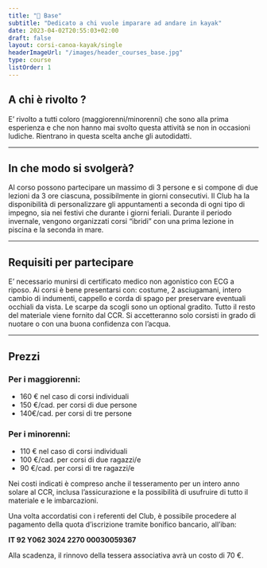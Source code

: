 ```yaml
---
title: "🔰 Base"
subtitle: "Dedicato a chi vuole imparare ad andare in kayak"
date: 2023-04-02T20:55:03+02:00
draft: false
layout: corsi-canoa-kayak/single
headerImageUrl: "/images/header_courses_base.jpg"
type: course
listOrder: 1
---
```


## A chi è rivolto ?
E’ rivolto a tutti coloro (maggiorenni/minorenni) che sono alla prima esperienza e che non hanno mai svolto questa attività se non in occasioni ludiche. Rientrano in questa scelta anche gli autodidatti.

---

## In che modo si svolgerà?
Al corso possono partecipare un massimo di 3 persone e si compone di due lezioni da 3 ore ciascuna, possibilmente in giorni consecutivi. Il Club ha la disponibilità di personalizzare gli appuntamenti a seconda di ogni tipo di impegno, sia nei festivi che durante i giorni feriali. Durante il periodo invernale, vengono organizzati corsi “ibridi” con una prima lezione in piscina e la seconda in mare.

---

## Requisiti per partecipare
E’ necessario munirsi di certificato medico non agonistico con ECG a riposo. Ai corsi è bene presentarsi con: costume, 2 asciugamani, intero cambio di indumenti, cappello e corda di spago per preservare eventuali occhiali da vista. Le scarpe da scogli sono un optional gradito. Tutto il resto del materiale viene fornito dal CCR. Si accetteranno solo corsisti in grado di nuotare o con una buona confidenza con l’acqua.

---

## Prezzi

### Per i maggiorenni:
* 160 € nel caso di corsi individuali
* 150 €/cad. per corsi di due persone
* 140€/cad. per corsi di tre persone

### Per i minorenni:
* 110 € nel caso di corsi individuali
* 100 €/cad. per corsi di due ragazzi/e
* 90 €/cad. per corsi di tre ragazzi/e

Nei costi indicati è compreso anche il tesseramento per un intero anno solare al CCR, inclusa l’assicurazione e la
possibilità di usufruire di tutto il materiale e le imbarcazioni.

Una volta accordatisi con i referenti del Club, è possibile procedere al pagamento della quota d’iscrizione tramite bonifico bancario, all’iban:

**IT 92 Y062 3024 2270 00030059367**

Alla scadenza, il rinnovo della tessera associativa avrà un costo di 70 €.
